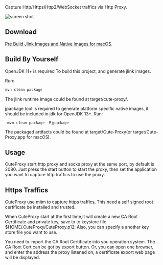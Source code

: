 
Capture Http/Https/Http2/WebSocket traffics via Http Proxy.

![screen shot](https://raw.githubusercontent.com/hsiafan/cute-proxy/master/images/screenshot_1.png)

## Download
[Pre Build Jlink Images and Native Images for macOS](https://github.com/hsiafan/cute-proxy/releases).

## Build By Yourself
OpenJDK 11+ is required To build this project, and generate jlink images.

Run:
```sh
mvn clean package
```
The jlink runtime image could be found at target/cute-proxy/.

jpackage tool is required to generate platform specific native images, it should be included in jdk for OpenJDK 13+.
Run: 

```
 mvn clean package -Pjpackage
``` 

The packaged artifacts could be found at target/Cute-Proxy(or target/Cute-Proxy.app for macOS).


## Usage

CuteProxy start http proxy and socks proxy at the same port, by default is 2080.
Just press the start button to start the proxy, then set the application you want to capture http traffics to use the proxy.


## Https Traffics
CuteProxy use mitm to capture https traffics, This need a self signed root certificate be installed and trusted.

When CuteProxy start at the first time,it will create a new CA Root Certificate and private key, save to to keystore file $HOME/.CuteProxy/CuteProxy.p12.
Also, you can specify a another key store file you want to use. 

You need to import the CA Root Certificate into you operation system. The CA Root Cert can be got by export button.
Or, you can open one browser, and enter the address the proxy listened on, a certificate export web page will be displayed.
